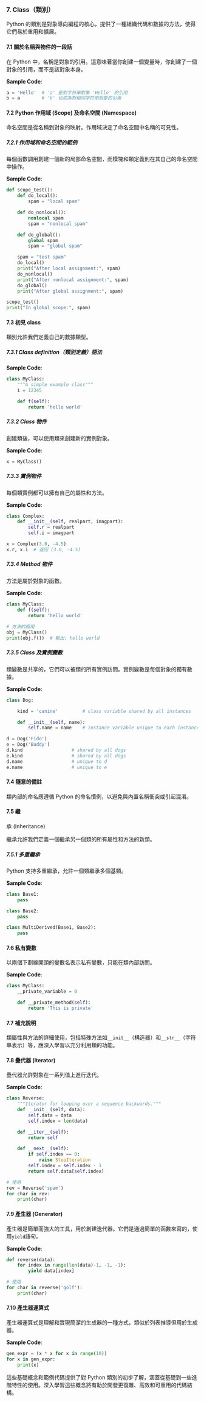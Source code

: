 ### 7. Class（類別）

Python 的類別是對象導向編程的核心，提供了一種組織代碼和數據的方法，使得它們易於重用和擴展。

#### 7.1 關於名稱與物件的一段話

在 Python 中，名稱是對象的引用。這意味著當你創建一個變量時，你創建了一個對象的引用，而不是該對象本身。

**Sample Code**:
```python
a = 'Hello'  # 'a' 是對字符串對象 'Hello' 的引用
b = a        # 'b' 也成為對相同字符串對象的引用
```

#### 7.2 Python 作用域 (Scope) 及命名空間 (Namespace)

命名空間是從名稱到對象的映射。作用域決定了命名空間中名稱的可見性。

##### 7.2.1 作用域和命名空間的範例

每個函數調用創建一個新的局部命名空間，而模塊和類定義則在其自己的命名空間中操作。

**Sample Code**:
```python
def scope_test():
    def do_local():
        spam = "local spam"

    def do_nonlocal():
        nonlocal spam
        spam = "nonlocal spam"

    def do_global():
        global spam
        spam = "global spam"

    spam = "test spam"
    do_local()
    print("After local assignment:", spam)
    do_nonlocal()
    print("After nonlocal assignment:", spam)
    do_global()
    print("After global assignment:", spam)

scope_test()
print("In global scope:", spam)
```

#### 7.3 初見 class

類別允許我們定義自己的數據類型。

##### 7.3.1 Class definition（類別定義）語法

**Sample Code**:
```python
class MyClass:
    """A simple example class"""
    i = 12345

    def f(self):
        return 'hello world'
```

##### 7.3.2 Class 物件

創建類後，可以使用類來創建新的實例對象。

**Sample Code**:
```python
x = MyClass()
```

##### 7.3.3 實例物件

每個類實例都可以擁有自己的屬性和方法。

**Sample Code**:
```python
class Complex:
    def __init__(self, realpart, imagpart):
        self.r = realpart
        self.i = imagpart

x = Complex(3.0, -4.5)
x.r, x.i  # 返回 (3.0, -4.5)
```

##### 7.3.4 Method 物件

方法是屬於對象的函數。

**Sample Code**:
```python
class MyClass:
    def f(self):
        return 'hello world'
    
# 方法的調用
obj = MyClass()
print(obj.f())  # 輸出: hello world
```

##### 7.3.5 Class 及實例變數

類變數是共享的，它們可以被類的所有實例訪問。實例變數是每個對象的獨有數據。

**Sample Code**:
```python
class Dog:

    kind = 'canine'         # class variable shared by all instances

    def __init__(self, name):
        self.name = name    # instance variable unique to each instance

d = Dog('Fido')
e = Dog('Buddy')
d.kind                  # shared by all dogs
e.kind                  # shared by all dogs
d.name                  # unique to d
e.name                  # unique to e
```

#### 7.4 隨意的備註

類內部的命名應遵循 Python 的命名慣例，以避免與內置名稱衝突或引起混淆。

#### 7.5 繼

承 (Inheritance)

繼承允許我們定義一個繼承另一個類的所有屬性和方法的新類。

##### 7.5.1 多重繼承

Python 支持多重繼承，允許一個類繼承多個基類。

**Sample Code**:
```python
class Base1:
    pass

class Base2:
    pass

class MultiDerived(Base1, Base2):
    pass
```

#### 7.6 私有變數

以兩個下劃線開頭的變數名表示私有變數，只能在類內部訪問。

**Sample Code**:
```python
class MyClass:
    __private_variable = 0

    def __private_method(self):
        return 'This is private'
```

#### 7.7 補充說明

類屬性與方法的詳細使用，包括特殊方法如`__init__`（構造器）和`__str__`（字符串表示）等，應深入學習以充分利用類的功能。

#### 7.8 疊代器 (Iterator)

疊代器允許對象在一系列值上進行迭代。

**Sample Code**:
```python
class Reverse:
    """Iterator for looping over a sequence backwards."""
    def __init__(self, data):
        self.data = data
        self.index = len(data)

    def __iter__(self):
        return self

    def __next__(self):
        if self.index == 0:
            raise StopIteration
        self.index = self.index - 1
        return self.data[self.index]

# 使用
rev = Reverse('spam')
for char in rev:
    print(char)
```

#### 7.9 產生器 (Generator)

產生器是簡單而強大的工具，用於創建迭代器。它們是通過簡單的函數來寫的，使用`yield`語句。

**Sample Code**:
```python
def reverse(data):
    for index in range(len(data)-1, -1, -1):
        yield data[index]

# 使用
for char in reverse('golf'):
    print(char)
```

#### 7.10 產生器運算式

產生器運算式是理解和實現簡潔的生成器的一種方式，類似於列表推導但用於生成器。

**Sample Code**:
```python
gen_expr = (x * x for x in range(10))
for x in gen_expr:
    print(x)
```

這些基礎概念和範例代碼提供了對 Python 類別的初步了解，涵蓋從基礎到一些進階特性的使用。深入學習這些概念將有助於開發更復雜、高效和可重用的代碼結構。